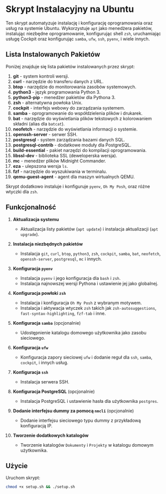 # Skrypt Instalacyjny na Ubuntu

Ten skrypt automatyzuje instalację i konfigurację oprogramowania oraz usług na systemie Ubuntu. Wykorzystuje `apt` jako menedżera pakietów, instalując niezbędne oprogramowanie, konfigurując shell `zsh`, uruchamiając usługę Cockpit oraz konfigurując `samba`, `ufw`, `ssh`, `pyenv`, i wiele innych.

## Lista Instalowanych Pakietów

Poniżej znajduje się lista pakietów instalowanych przez skrypt:

1. **git** - system kontroli wersji.
2. **curl** - narzędzie do transferu danych z URL.
3. **btop** - narzędzie do monitorowania zasobów systemowych.
4. **python3** - język programowania Python 3.
5. **python3-pip** - menedżer pakietów dla Pythona 3.
6. **zsh** - alternatywna powłoka Unix.
7. **cockpit** - interfejs webowy do zarządzania systemem.
8. **samba** - oprogramowanie do współdzielenia plików i drukarek.
9. **bat** - narzędzie do wyświetlania plików tekstowych z kolorowaniem składni (alias dla `batcat`).
10. **neofetch** - narzędzie do wyświetlania informacji o systemie.
11. **openssh-server** - serwer SSH.
12. **postgresql** - system zarządzania bazami danych SQL.
13. **postgresql-contrib** - dodatkowe moduły dla PostgreSQL.
14. **build-essential** - pakiet narzędzi do kompilacji oprogramowania.
15. **libssl-dev** - biblioteka SSL (deweloperska wersja).
16. **mc** - menedżer plików Midnight Commander.
17. **eza** - ulepszona wersja `ls`.
18. **fzf** - narzędzie do wyszukiwania w terminalu.
19. **qemu-guest-agent** - agent dla maszyn wirtualnych QEMU.

Skrypt dodatkowo instaluje i konfiguruje `pyenv`, `Oh My Posh`, oraz różne wtyczki dla `zsh`.

## Funkcjonalność

1. **Aktualizacja systemu**
   - Aktualizacja listy pakietów (`apt update`) i instalacja aktualizacji (`apt upgrade`).

2. **Instalacja niezbędnych pakietów**
   - Instalacja `git`, `curl`, `btop`, `python3`, `zsh`, `cockpit`, `samba`, `bat`, `neofetch`, `openssh-server`, `postgresql`, `mc` i innych.

3. **Konfiguracja `pyenv`**
   - Instalacja `pyenv` i jego konfiguracja dla `bash` i `zsh`.
   - Instalacja najnowszej wersji Pythona i ustawienie jej jako globalnej.

4. **Konfiguracja powłoki `zsh`**
   - Instalacja i konfiguracja `Oh My Posh` z wybranym motywem.
   - Instalacja i aktywacja wtyczek `zsh` takich jak `zsh-autosuggestions`, `fast-syntax-highlighting`, `fzf-tab` i inne.

5. **Konfiguracja `samba`** (opcjonalnie)
   - Udostępnienie katalogu domowego użytkownika jako zasobu sieciowego.

6. **Konfiguracja `ufw`**
   - Konfiguracja zapory sieciowej `ufw` i dodanie reguł dla `ssh`, `samba`, `cockpit`, i innych usług.

7. **Konfiguracja `ssh`**
   - Instalacja serwera SSH.

8. **Konfiguracja PostgreSQL** (opcjonalnie)
   - Instalacja PostgreSQL i ustawienie hasła dla użytkownika `postgres`.

9. **Dodanie interfejsu dummy za pomocą `nmcli`** (opcjonalnie)
   - Dodanie interfejsu sieciowego typu dummy z przykładową konfiguracją IP.

10. **Tworzenie dodatkowych katalogów**
    - Tworzenie katalogów `Dokumenty` i `Projekty` w katalogu domowym użytkownika.

## Użycie

Uruchom skrypt:
```bash
chmod +x setup.sh && ./setup.sh
